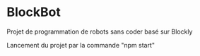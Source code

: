 # BlockBot
Projet de programmation de robots sans coder basé sur Blockly

Lancement du projet par la commande "npm start"
